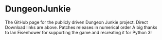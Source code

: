 # DungeonJunkie
The GitHub page for the publicly driven Dungeon Junkie project. Direct Download links are above. Patches releases in numerical order
A big thanks to Ian Eisenhower for supporting the game and recreating it for Python 3!
